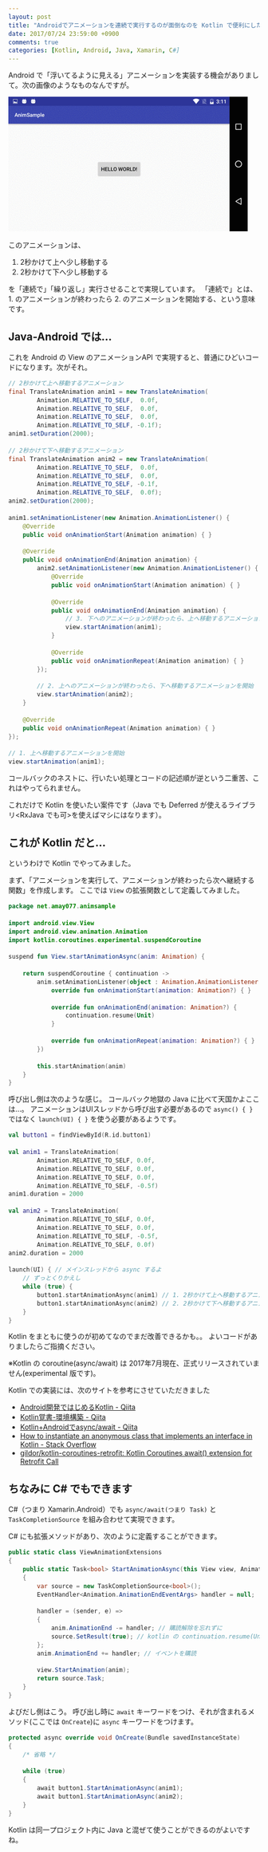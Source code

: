 ```yaml
---
layout: post
title: "Androidでアニメーションを連続で実行するのが面倒なのを Kotlin で便利にした話"
date: 2017/07/24 23:59:00 +0900
comments: true
categories: [Kotlin, Android, Java, Xamarin, C#]
---
```

Android で「浮いてるように見える」アニメーションを実装する機会がありまして。次の画像のようなものなんですが。
<!--more-->

![](/assets/images/posts/concat_animations_with_kotlin_01.gif)

このアニメーションは、

1. 2秒かけて上へ少し移動する
2. 2秒かけて下へ少し移動する

を「連続で」「繰り返し」実行させることで実現しています。
「連続で」とは、 1. のアニメーションが終わったら 2. のアニメーションを開始する、という意味です。

## Java-Android では…

これを Android の View のアニメーションAPI で実現すると、普通にひどいコードになります。次がそれ。

```Java
// 2秒かけて上へ移動するアニメーション
final TranslateAnimation anim1 = new TranslateAnimation(
        Animation.RELATIVE_TO_SELF,  0.0f,
        Animation.RELATIVE_TO_SELF,  0.0f,
        Animation.RELATIVE_TO_SELF,  0.0f,
        Animation.RELATIVE_TO_SELF, -0.1f);
anim1.setDuration(2000);

// 2秒かけて下へ移動するアニメーション
final TranslateAnimation anim2 = new TranslateAnimation(
        Animation.RELATIVE_TO_SELF,  0.0f,
        Animation.RELATIVE_TO_SELF,  0.0f,
        Animation.RELATIVE_TO_SELF, -0.1f,
        Animation.RELATIVE_TO_SELF,  0.0f);
anim2.setDuration(2000);

anim1.setAnimationListener(new Animation.AnimationListener() {
    @Override
    public void onAnimationStart(Animation animation) { }

    @Override
    public void onAnimationEnd(Animation animation) {
        anim2.setAnimationListener(new Animation.AnimationListener() {
            @Override
            public void onAnimationStart(Animation animation) { }

            @Override
            public void onAnimationEnd(Animation animation) {
                // 3. 下へのアニメーションが終わったら、上へ移動するアニメーションをまた開始
                view.startAnimation(anim1);
            }

            @Override
            public void onAnimationRepeat(Animation animation) { }
        });

        // 2. 上へのアニメーションが終わったら、下へ移動するアニメーションを開始
        view.startAnimation(anim2);
    }

    @Override
    public void onAnimationRepeat(Animation animation) { }
});

// 1. 上へ移動するアニメーションを開始
view.startAnimation(anim1);
```

コールバックのネストに、行いたい処理とコードの記述順が逆という二重苦、これはやってられません。

これだけで Kotlin を使いたい案件です（Java でも Deferred が使えるライブラリ<RxJava でも可>を使えばマシにはなります）。

## これが Kotlin だと…

というわけで Kotlin でやってみました。

まず、「アニメーションを実行して、アニメーションが終わったら次へ継続する関数」を作成します。
ここでは ``View`` の拡張関数として定義してみました。

```kotlin
package net.amay077.animsample

import android.view.View
import android.view.animation.Animation
import kotlin.coroutines.experimental.suspendCoroutine

suspend fun View.startAnimationAsync(anim: Animation) {

    return suspendCoroutine { continuation ->
        anim.setAnimationListener(object : Animation.AnimationListener {
            override fun onAnimationStart(animation: Animation?) { }

            override fun onAnimationEnd(animation: Animation?) {
                continuation.resume(Unit)
            }

            override fun onAnimationRepeat(animation: Animation?) { }
        })

        this.startAnimation(anim)
    }
}
```

呼び出し側は次のような感じ。
コールバック地獄の Java に比べて天国かよここは…。
アニメーションはUIスレッドから呼び出す必要があるので ``async() { }`` ではなく ``launch(UI) { }`` を使う必要があるようです。

```kotlin
val button1 = findViewById(R.id.button1)

val anim1 = TranslateAnimation(
        Animation.RELATIVE_TO_SELF, 0.0f,
        Animation.RELATIVE_TO_SELF, 0.0f,
        Animation.RELATIVE_TO_SELF, 0.0f,
        Animation.RELATIVE_TO_SELF, -0.5f)
anim1.duration = 2000

val anim2 = TranslateAnimation(
        Animation.RELATIVE_TO_SELF, 0.0f,
        Animation.RELATIVE_TO_SELF, 0.0f,
        Animation.RELATIVE_TO_SELF, -0.5f,
        Animation.RELATIVE_TO_SELF, 0.0f)
anim2.duration = 2000

launch(UI) { // メインスレッドから async するよ
    // ずっとくりかえし
    while (true) {
        button1.startAnimationAsync(anim1) // 1. 2秒かけて上へ移動するアニメーションを実行
        button1.startAnimationAsync(anim2) // 2. 2秒かけて下へ移動するアニメーションを実行
    }
}
```

Kotlin をまともに使うのが初めてなのでまだ改善できるかも。。
よいコードがありましたらご指摘ください。

※Kotlin の coroutine(async/await) は 2017年7月現在、正式リリースされていません(experimental 版です)。

Kotlin での実装には、次のサイトを参考にさせていただきました

* [Android開発ではじめるKotlin - Qiita](http://qiita.com/Kogarasi/items/4bd0a37763b057e9d796)
* [Kotlin覚書-環境構築 - Qiita](http://qiita.com/ke__kyukyun1828/items/c4c321650d888765140e)
* [Kotlin+Androidでasync/await - Qiita](http://qiita.com/k-kagurazaka@github/items/702c92bc3381af36db12)
* [How to instantiate an anonymous class that implements an interface in Kotlin - Stack Overflow](https://stackoverflow.com/questions/37805860/how-to-instantiate-an-anonymous-class-that-implements-an-interface-in-kotlin)
* [gildor/kotlin-coroutines-retrofit: Kotlin Coroutines await() extension for Retrofit Call](https://github.com/gildor/kotlin-coroutines-retrofit)

## ちなみに C# でもできます

C#（つまり Xamarin.Android）でも ``async/await(つまり Task)`` と ``TaskCompletionSource`` を組み合わせて実現できます。

C# にも拡張メソッドがあり、次のように定義することができます。

```C#
public static class ViewAnimationExtensions
{
    public static Task<bool> StartAnimationAsync(this View view, Animation anim)
    {
        var source = new TaskCompletionSource<bool>();
        EventHandler<Animation.AnimationEndEventArgs> handler = null;

        handler = (sender, e) =>
        {
            anim.AnimationEnd -= handler; // 購読解除を忘れずに
            source.SetResult(true); // kotlin の continuation.resume(Unit) にあたるトコ
        };
        anim.AnimationEnd += handler; // イベントを購読

        view.StartAnimation(anim);
        return source.Task;
    }
}
```

よびだし側はこう。
呼び出し時に ``await`` キーワードをつけ、それが含まれるメソッド(ここでは ``OnCreate``)に ``async`` キーワードをつけます。

```C#
protected async override void OnCreate(Bundle savedInstanceState)
{
    /* 省略 */

    while (true)
    {
        await button1.StartAnimationAsync(anim1);
        await button1.StartAnimationAsync(anim2);
    }
}
```

Kotlin は同一プロジェクト内に Java と混ぜて使うことができるのがよいですね。
